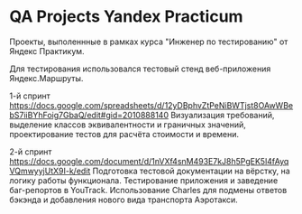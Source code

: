 # QA Projects Yandex Practicum
Проекты, выполеннные в рамках курса "Инженер по тестированию" от Яндекс Практикум.

Для тестирования использовался тестовый стенд веб-приложения Яндекс.Маршруты.

1-й спринт https://docs.google.com/spreadsheets/d/12yDBphvZtPeNiBWTjst8OAwWBebS7iiBYhFoig7GbaQ/edit#gid=2010888140
Визуализация требований, выделение классов эквивалентности и граничных значений, проектирование тестов для расчёта стоимости и времени.

2-й спринт https://docs.google.com/document/d/1nVXf4snM493E7kJ8h5PgEK5l4fAyqVQmwyyjUtX9I-k/edit 
Подготовка тестовой документации на вёрстку, на логику работы функционала. Тестирование приложения и заведение баг-репортов в YouTrack.
Использование Charles для подмены ответов бэкэнда и добавления нового вида транспорта Аэротакси.
